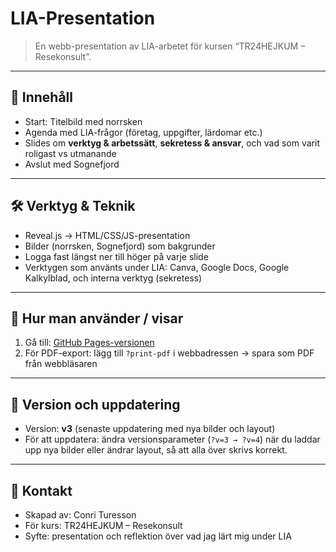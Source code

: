 # LIA-Presentation

> En webb-presentation av LIA-arbetet för kursen “TR24HEJKUM – Resekonsult”.

---

## 📍 Innehåll

- Start: Titelbild med norrsken  
- Agenda med LIA-frågor (företag, uppgifter, lärdomar etc.)  
- Slides om **verktyg & arbetssätt**, **sekretess & ansvar**, och vad som varit roligast vs utmanande  
- Avslut med Sognefjord

---

## 🛠 Verktyg & Teknik

- Reveal.js → HTML/CSS/JS-presentation  
- Bilder (norrsken, Sognefjord) som bakgrunder  
- Logga fast längst ner till höger på varje slide  
- Verktygen som använts under LIA: Canva, Google Docs, Google Kalkylblad, och interna verktyg (sekretess)

---

## 📄 Hur man använder / visar

1. Gå till: [GitHub Pages-versionen](https://robynt98.github.io/lia-presentation/)  
2. För PDF-export: lägg till `?print-pdf` i webbadressen → spara som PDF från webbläsaren

---

## 🔁 Version och uppdatering

- Version: **v3** (senaste uppdatering med nya bilder och layout)  
- För att uppdatera: ändra versionsparameter (`?v=3 → ?v=4`) när du laddar upp nya bilder eller ändrar layout, så att alla över skrivs korrekt.

---

## 🤝 Kontakt

- Skapad av: Conri Turesson  
- För kurs: TR24HEJKUM – Resekonsult  
- Syfte: presentation och reflektion över vad jag lärt mig under LIA
